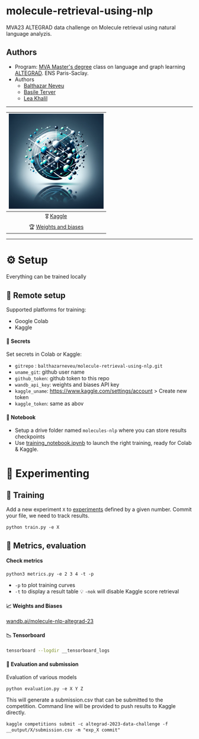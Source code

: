 # molecule-retrieval-using-nlp
MVA23 ALTEGRAD data challenge on Molecule retrieval using natural language analyzis.


## Authors
- Program: [MVA Master's degree](https://www.master-mva.com/) class on language and graph learning [ALTEGRAD](https://www.master-mva.com/cours/cat-advanced-learning-for-text-and-graph-data-altegrad/). ENS Paris-Saclay.
- Authors
    - [Balthazar Neveu](https://github.com/balthazarneveu)
    - [Basile Terver](https://github.com/Basile-Terv)
    - [Lea Khalil](https://github.com/lea-khalil)



-----

| ![](/report/figures/logo.png) |
|:-----:|
| :medal_military: [Kaggle](https://www.kaggle.com/competitions/altegrad-2023-data-challenge) |
| :trophy: [Weights and biases](https://wandb.ai/molecule-nlp-altegrad-23) |

------
# :gear: Setup
Everything can be trained locally


## :satellite: Remote setup
Supported platforms for training:
- Google Colab
- Kaggle

#### :key: Secrets
Set secrets in Colab or Kaggle: 
- `gitrepo` : `balthazarneveu/molecule-retrieval-using-nlp.git`
- `uname_git`: github user name
- `github_token`: github token to this repo
- `wandb_api_key`: weights and biases API key
- `kaggle_uname`: https://www.kaggle.com/settings/account > Create new token
- `kaggle_token`: same as abov

#### :scroll: Notebook
- Setup a drive folder named `molecules-nlp` where you can store results checkpoints
- Use [training_notebook.ipynb](/training_notebook.ipynb) to launch the right training, ready for Colab & Kaggle.


# :toolbox: Experimenting
## :jigsaw: Training 
Add a new experiment `X` to [experiments](/experiments.py) defined by a given number.
Commit your file, we need to track results.
```shell
python train.py -e X
```



## :triangular_ruler: Metrics, evaluation
#### Check metrics


```
python3 metrics.py -e 2 3 4 -t -p
```
- `-p` to plot training curves
- `-t` to display a result table :bulb: `-nok` will disable Kaggle score retrieval

#### :chart_with_upwards_trend: Weights and Biases
[wandb.ai/molecule-nlp-altegrad-23](https://wandb.ai/molecule-nlp-altegrad-23)

#### :chart_with_downwards_trend: Tensorboard
```bash
tensorboard --logdir __tensorboard_logs
```
#### :rocket: Evaluation and submission
Evaluation of various models
```shell
python evaluation.py -e X Y Z
```
This will generate a submission.csv that can be submitted to the competition.
Command line will be provided to push results to Kaggle directly.


```shell
kaggle competitions submit -c altegrad-2023-data-challenge -f __output/X/submission.csv -m "exp_X commit"
```
